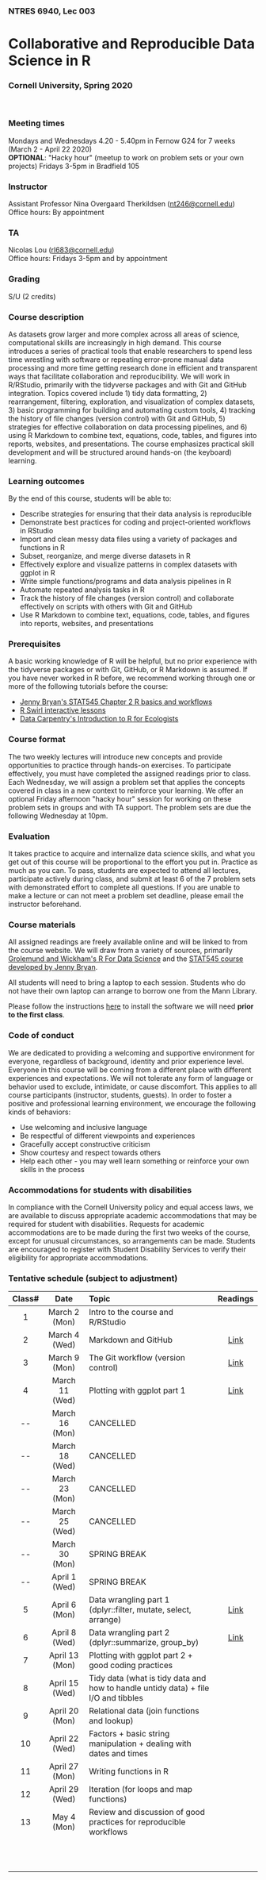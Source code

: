 ### NTRES 6940, Lec 003

# Collaborative and Reproducible Data Science in R

### Cornell University, Spring 2020

<br>

### Meeting times

Mondays and Wednesdays 4.20 - 5.40pm in Fernow G24 for 7 weeks (March 2 - April 22 2020)\
**OPTIONAL**: "Hacky hour" (meetup to work on problem sets or your own projects) Fridays 3-5pm in Bradfield 105

### Instructor

Assistant Professor Nina Overgaard Therkildsen (nt246@cornell.edu)\
Office hours: By appointment

### TA

Nicolas Lou (rl683@cornell.edu)\
Office hours: Fridays 3-5pm and by appointment

### Grading

S/U (2 credits)

### Course description

As datasets grow larger and more complex across all areas of science, computational skills are increasingly in high demand. This course introduces a series of practical tools that enable researchers to spend less time wrestling with software or repeating error-prone manual data processing and more time getting research done in efficient and transparent ways that facilitate collaboration and reproducibility. We will work in R/RStudio, primarily with the tidyverse packages and with Git and GitHub integration. Topics covered include 1) tidy data formatting, 2) rearrangement, filtering, exploration, and visualization of complex datasets, 3) basic programming for building and automating custom tools, 4) tracking the history of file changes (version control) with Git and GitHub, 5) strategies for effective collaboration on data processing pipelines, and 6) using R Markdown to combine text, equations, code, tables, and figures into reports, websites, and presentations. The course emphasizes practical skill development and will be structured around hands-on (the keyboard) learning.

### Learning outcomes

By the end of this course, students will be able to:

* Describe strategies for ensuring that their data analysis is reproducible
* Demonstrate best practices for coding and project-oriented workflows in RStudio
* Import and clean messy data files using a variety of packages and functions in R 
* Subset, reorganize, and merge diverse datasets in R
* Effectively explore and visualize patterns in complex datasets with ggplot in R
* Write simple functions/programs and data analysis pipelines in R
* Automate repeated analysis tasks in R
* Track the history of file changes (version control) and collaborate effectively on scripts with others with Git and GitHub
* Use R Markdown to combine text, equations, code, tables, and figures into reports, websites, and presentations


### Prerequisites
A basic working knowledge of R will be helpful, but no prior experience with the tidyverse packages or with Git, GitHub, or R Markdown is assumed. If you have never worked in R before, we recommend working through one or more of the following tutorials before the course: 

+ [Jenny Bryan's STAT545 Chapter 2 R basics and workflows](https://stat545.com/r-basics.html)
+ [R Swirl interactive lessons](https://swirlstats.com/)
+ [Data Carpentry's Introduction to R for Ecologists](https://datacarpentry.org/R-ecology-lesson/)


### Course format
The two weekly lectures will introduce new concepts and provide opportunities to practice through hands-on exercises. To participate effectively, you must have completed the assigned readings prior to class. Each Wednesday, we will assign a problem set that applies the concepts covered in class in a new context to reinforce your learning. We offer an optional Friday afternoon "hacky hour" session for working on these problem sets in groups and with TA support. The problem sets are due the following Wednesday at 10pm. 


### Evaluation
It takes practice to acquire and internalize data science skills, and what you get out of this course will be proportional to the effort you put in. Practice as much as you can. To pass, students are expected to attend all lectures, participate actively during class, and submit at least 6 of the 7 problem sets with demonstrated effort to complete all questions. If you are unable to make a lecture or can not meet a problem set deadline, please email the instructor beforehand.  


### Course materials
All assigned readings are freely available online and will be linked to from the course website. We will draw from a variety of sources, primarily [Grolemund and Wickham's R For Data Science](https://r4ds.had.co.nz/) and the [STAT545 course developed by Jenny Bryan](https://stat545.com/).  

All students will need to bring a laptop to each session. Students who do not have their own laptop can arrange to borrow one from the Mann Library.

Please follow the instructions [here](https://github.com/nt246/NTRES6940-data-science/blob/master/misc/installation_guide.md) to install the software we will need **prior to the first class**.


### Code of conduct
We are dedicated to providing a welcoming and supportive environment for everyone, regardless of background, identity and prior experience level. Everyone in this course will be coming from a different place with different experiences and expectations. We will not tolerate any form of language or behavior used to exclude, intimidate, or cause discomfort. This applies to all course participants (instructor, students, guests). In order to foster a positive and professional learning environment, we encourage the following kinds of behaviors:

* Use welcoming and inclusive language
* Be respectful of different viewpoints and experiences
* Gracefully accept constructive criticism
* Show courtesy and respect towards others
* Help each other - you may well learn something or reinforce your own skills in the process



### Accommodations for students with disabilities
In compliance with the Cornell University policy and equal access laws, we are available to discuss appropriate academic accommodations that may be required for student with disabilities. Requests for academic accommodations are to be made during the first two weeks of the course, except for unusual circumstances, so arrangements can be made. Students are encouraged to register with Student Disability Services to verify their eligibility for appropriate accommodations.

### Tentative schedule (subject to adjustment)


Class#  |  Date  |  Topic  | Readings |
| :--: | :-------: |:-- | :--:|
1  |  March 2 (Mon) |  Intro to the course and R/RStudio  |  
2  |  March 4 (Wed)  |  Markdown and GitHub  | [Link](https://github.com/nt246/NTRES6940-data-science/blob/master/lecture_notes/lesson2-rmarkdown-github.md) |
3  |  March 9 (Mon)  |  The Git workflow (version control)  | [Link](https://github.com/nt246/NTRES6940-data-science/blob/master/lecture_notes/lesson3-version-control.md)  |
4  |  March 11 (Wed)  |  Plotting with ggplot part 1  | [Link](https://github.com/nt246/NTRES6940-data-science/blob/master/lecture_notes/lesson4-ggplot-part1.md) |
-- |  March 16 (Mon)  |  CANCELLED |
-- |  March 18 (Wed)  |  CANCELLED |
-- |  March 23 (Mon)  |  CANCELLED |
-- |  March 25 (Wed)  |  CANCELLED |
-- |  March 30 (Mon)  |  SPRING BREAK  |
-- |  April 1 (Wed)  |  SPRING BREAK  |
5 |  April 6 (Mon)  |  Data wrangling part 1 (dplyr::filter, mutate, select, arrange)  | [Link](https://github.com/nt246/NTRES6940-data-science/blob/master/lecture_notes/lesson5-data-wrangling1.md) |
6  |  April 8 (Wed)  |  Data wrangling part 2 (dplyr::summarize, group_by)  | [Link](https://github.com/nt246/NTRES6940-data-science/blob/master/lecture_notes/lesson6-data-wrangling2.md) |
7  |  April 13 (Mon)  |  Plotting with ggplot part 2 + good coding practices  |
8  |  April 15 (Wed)  |  Tidy data (what is tidy data and how to handle untidy data) + file I/O and tibbles  |
9  |  April 20 (Mon)  |  Relational data (join functions and lookup)  |
10  |  April 22 (Wed)  |  Factors + basic string manipulation + dealing with dates and times  |
11  | April 27 (Mon)  |  Writing functions in R   |
12  | April 29 (Wed)  |  Iteration (for loops and map functions)  |
13  |  May 4 (Mon)  |  Review and discussion of good practices for reproducible workflows  |
&nbsp; | &nbsp; &nbsp; &nbsp; &nbsp; &nbsp; &nbsp; &nbsp; &nbsp; &nbsp; &nbsp; &nbsp; &nbsp; &nbsp; &nbsp; &nbsp; &nbsp; &nbsp; | &nbsp; |
